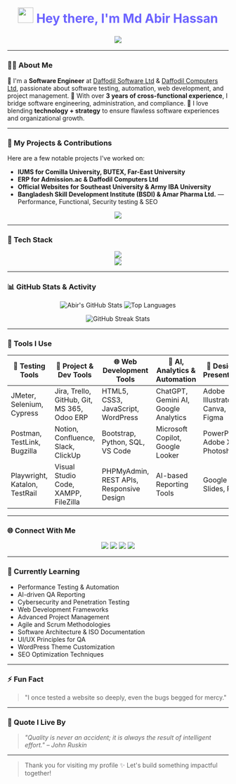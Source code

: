 <!-- GitHub Profile README.md -->

<h1 align="center">
  <img src="https://em-content.zobj.net/source/microsoft/310/waving-hand_1f44b.png" width="35px" />
  <span style="color: #6C63FF; font-weight: bold;">Hey there, I'm Md Abir Hassan</span>
</h1>

<h3 align="center">
  <img src="https://readme-typing-svg.demolab.com?font=Fira+Code&pause=1000&color=F76900&center=true&vCenter=true&width=500&lines=%F0%9F%92%BB+Software+Engineer;%F0%9F%A7%AA+Software+Tester;%F0%9F%92%8E+Website+Developer;%F0%9F%93%9C+Corporate+Administrator;%F0%9F%93%96+Project+Management+Enthusiast;%F0%9F%A4%96+AI+Tools+%26+Automation+Enthusiast" />
</h3>

---

### 🧑‍💻 About Me

🔹 I'm a **Software Engineer** at [Daffodil Software Ltd](https://daffodilsoft.com/) & [Daffodil Computers Ltd](https://daffodil-bd.com/), passionate about software testing, automation, web development, and project management.
🔹 With over **3 years of cross-functional experience**, I bridge software engineering, administration, and compliance.
🔹 I love blending **technology + strategy** to ensure flawless software experiences and organizational growth.

---

### 🧠 My Projects & Contributions

Here are a few notable projects I've worked on:

* **IUMS for Comilla University, BUTEX, Far-East University**
* **ERP for Admission.ac & Daffodil Computers Ltd**
* **Official Websites for Southeast University & Army IBA University**
* **Bangladesh Skill Development Institute (BSDI) & Amar Pharma Ltd.** — Performance, Functional, Security testing & SEO

<p align="center">
  <img src="https://github-readme-activity-graph.cyclic.app/graph?username=abir-software&theme=rogue" />
</p>

---

### 🧰 Tech Stack

<p align="center">
  <img src="https://skillicons.dev/icons?i=html,css,js,python,bootstrap,wordpress,jira,git,github,figma,canva,ai" /><br/>
  <img src="https://skillicons.dev/icons?i=selenium,jupyter,pytest,postman,mysql,linux,vscode,regex" />
</p>

---

### 📊 GitHub Stats & Activity

<p align="center">
  <img src="https://github-readme-stats.vercel.app/api?username=abir-software&show_icons=true&theme=radical" alt="Abir's GitHub Stats" />
  <img src="https://github-readme-stats.vercel.app/api/top-langs/?username=abir-software&layout=compact&theme=radical" alt="Top Languages" />
</p>

<p align="center">
  <img src="https://github-readme-streak-stats.herokuapp.com?user=abir-software&theme=radical" alt="GitHub Streak Stats" />
</p>

---

### 🔧 Tools I Use

| 🧪 Testing Tools              | 🎯 Project & Dev Tools                      | 🌐 Web Development Tools                 | 🧠 AI, Analytics & Automation        | 🎨 Design & Presentation        |
| ----------------------------- | ------------------------------------------- | ---------------------------------------- | ------------------------------------ | ------------------------------- |
| JMeter, Selenium, Cypress     | Jira, Trello, GitHub, Git, MS 365, Odoo ERP | HTML5, CSS3, JavaScript, WordPress       | ChatGPT, Gemini AI, Google Analytics | Adobe Illustrator, Canva, Figma |
| Postman, TestLink, Bugzilla   | Notion, Confluence, Slack, ClickUp          | Bootstrap, Python, SQL, VS Code          | Microsoft Copilot, Google Looker     | PowerPoint, Adobe XD, Photoshop |
| Playwright, Katalon, TestRail | Visual Studio Code, XAMPP, FileZilla        | PHPMyAdmin, REST APIs, Responsive Design | AI-based Reporting Tools             | Google Slides, Prezi            |

---

### 🌐 Connect With Me

<p align="center">
  <a href="mailto:mdabirhassan2@gmail.com"><img src="https://img.shields.io/badge/Email-%23D14836.svg?&style=for-the-badge&logo=gmail&logoColor=white"/></a>
  <a href="https://linkedin.com/in/abirhassan2"><img src="https://img.shields.io/badge/LinkedIn-%230077B5.svg?&style=for-the-badge&logo=linkedin&logoColor=white" /></a>
  <a href="https://www.facebook.com/abirhassan2"><img src="https://img.shields.io/badge/Facebook-%231877F2.svg?&style=for-the-badge&logo=facebook&logoColor=white"/></a>
  <a href="https://wa.me/8801950191090"><img src="https://img.shields.io/badge/WhatsApp-%2325D366.svg?&style=for-the-badge&logo=whatsapp&logoColor=white"/></a>
</p>

---

### 🚀 Currently Learning

* Performance Testing & Automation
* AI-driven QA Reporting
* Cybersecurity and Penetration Testing
* Web Development Frameworks
* Advanced Project Management
* Agile and Scrum Methodologies
* Software Architecture & ISO Documentation
* UI/UX Principles for QA
* WordPress Theme Customization
* SEO Optimization Techniques

---

### ⚡ Fun Fact

> "I once tested a website so deeply, even the bugs begged for mercy."

---

### 🧠 Quote I Live By

> *"Quality is never an accident; it is always the result of intelligent effort." – John Ruskin*

---

> Thank you for visiting my profile ✨ Let's build something impactful together!
